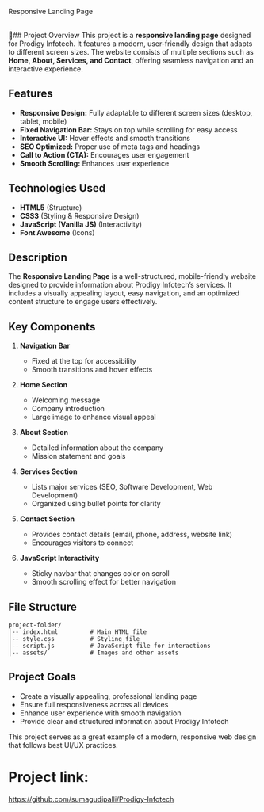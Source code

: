  Responsive Landing Page

<br>📌## Project Overview
This project is a **responsive landing page** designed for Prodigy Infotech. It features a modern, user-friendly design that adapts to different screen sizes. The website consists of multiple sections such as **Home, About, Services, and Contact**, offering seamless navigation and an interactive experience.

## Features
- **Responsive Design:** Fully adaptable to different screen sizes (desktop, tablet, mobile)
- **Fixed Navigation Bar:** Stays on top while scrolling for easy access
- **Interactive UI:** Hover effects and smooth transitions
- **SEO Optimized:** Proper use of meta tags and headings
- **Call to Action (CTA):** Encourages user engagement
- **Smooth Scrolling:** Enhances user experience

## Technologies Used
- **HTML5** (Structure)
- **CSS3** (Styling & Responsive Design)
- **JavaScript (Vanilla JS)** (Interactivity)
- **Font Awesome** (Icons)

## Description
The **Responsive Landing Page** is a well-structured, mobile-friendly website designed to provide information about Prodigy Infotech’s services. It includes a visually appealing layout, easy navigation, and an optimized content structure to engage users effectively.

## Key Components
1. **Navigation Bar**
   - Fixed at the top for accessibility
   - Smooth transitions and hover effects

2. **Home Section**
   - Welcoming message
   - Company introduction
   - Large image to enhance visual appeal

3. **About Section**
   - Detailed information about the company
   - Mission statement and goals

4. **Services Section**
   - Lists major services (SEO, Software Development, Web Development)
   - Organized using bullet points for clarity

5. **Contact Section**
   - Provides contact details (email, phone, address, website link)
   - Encourages visitors to connect

6. **JavaScript Interactivity**
   - Sticky navbar that changes color on scroll
   - Smooth scrolling effect for better navigation

## File Structure
```
project-folder/
│-- index.html         # Main HTML file
│-- style.css          # Styling file
│-- script.js          # JavaScript file for interactions
│-- assets/            # Images and other assets
```

## Project Goals
- Create a visually appealing, professional landing page
- Ensure full responsiveness across all devices
- Enhance user experience with smooth navigation
- Provide clear and structured information about Prodigy Infotech

This project serves as a great example of a modern, responsive web design that follows best UI/UX practices.
# Project link:
  https://github.com/sumagudipalli/Prodigy-Infotech

